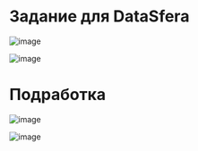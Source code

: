 # Задание для DataSfera

![image](https://github.com/OverCome321/Power-BI/assets/113111030/7ff8d9e1-c0b5-4568-bcee-4e7ecb62c0e6)

![image](https://github.com/OverCome321/Power-BI/assets/113111030/0bf1049d-b7c3-4be1-a453-55b96f363c4d)

# Подработка

![image](https://github.com/OverCome321/Power-BI/assets/113111030/8f50d00e-6a38-4d27-bf1d-678afbf01201)

![image](https://github.com/OverCome321/Power-BI/assets/113111030/e9cb7fc2-5705-4eb7-aca0-a2defc639177)


